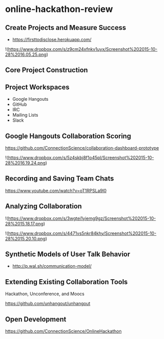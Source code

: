# online-hackathon-review

## Create Projects and Measure Success 

- https://firsttodisclose.herokuapp.com/

!(https://www.dropbox.com/s/z9cm24xfnkv1uyx/Screenshot%202015-10-28%2016.05.25.png)

## Core Project Construction 

## Project Workspaces 

- Google Hangouts
- GitHub
- IRC
- Mailing Lists
- Slack

## Google Hangouts Collaboration Scoring 

https://github.com/ConnectionScience/collaboration-dashboard-prototype

!(https://www.dropbox.com/s/5z4skbj8f1o45pl/Screenshot%202015-10-28%2016.19.24.png)

## Recording and Saving Team Chats

https://www.youtube.com/watch?v=oT1RPSLa9l0

## Analyzing Collaboration 

!(https://www.dropbox.com/s/3wgtei1yiemg9gz/Screenshot%202015-10-28%2015.18.17.png)

!(https://www.dropbox.com/s/4471vs5nkr84khy/Screenshot%202015-10-28%2015.20.10.png)

## Synthetic Models of User Talk Behavior 

- http://p.wal.sh/communication-model/

## Extending Existing Collaboration Tools 

Hackathon, Unconference, and Moocs

https://github.com/unhangout/unhangout

## Open Development 

https://github.com/ConnectionScience/OnlineHackathon

